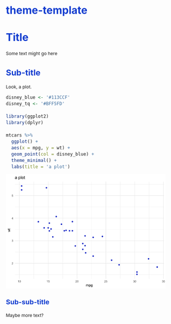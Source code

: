 theme-template
================

<style type="text/css">

body{ /* Normal  */
      font-size: 12px;
  }
td {  /* Table  */
  font-size: 8px;
}
h1.title {
  font-size: 38px;
  color: #113CCF;
}
h1 { /* Header 1 */
  font-size: 28px;
  color: #113CCF;
}
h2 { /* Header 2 */
    font-size: 22px;
  color: #113CCF;
}
h3 { /* Header 3 */
  font-size: 18px;
  color: #113CCF;
}
code.r{ /* Code block */
    font-size: 12px;
}
pre { /* Code block - determines code spacing between lines */
    font-size: 14px;
}
</style>
Title
=====

Some text might go here

Sub-title
---------

Look, a plot.

``` r
disney_blue <- '#113CCF'
disney_tq <- '#BFF5FD'

library(ggplot2)
library(dplyr)

mtcars %>%
  ggplot() +
  aes(x = mpg, y = wt) +
  geom_point(col = disney_blue) +
  theme_minimal() +
  labs(title = 'a plot')
```

<img src="theme-template_files/figure-markdown_github/plot-1.png" style="display: block; margin: auto;" />

### Sub-sub-title

Maybe more text?
